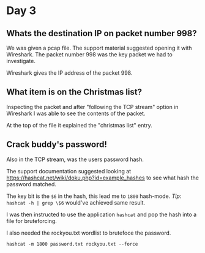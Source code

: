 # Day 3

## Whats the destination IP on packet number 998?
We was given a pcap file. The support material suggested opening it with Wireshark. 
The packet number 998 was the key packet we had to investigate.

Wireshark gives the IP address of the packet 998.

## What item is on the Christmas list?
Inspecting the packet and after "following the TCP stream" option in Wireshark I was able to see the contents of the packet.

At the top of the file it explained the "christmas list" entry.

## Crack buddy's password!
Also in the TCP stream, was the users password hash.

The support documentation suggested looking at https://hashcat.net/wiki/doku.php?id=example_hashes to see what hash the password matched.

The key bit is the `$6` in the hash, this lead me to `1800` hash-mode.
_Tip_: `hashcat -h | grep \$6` would've achieved same result.

I was then instructed to use the application `hashcat` and pop the hash into a file for bruteforcing.

I also needed the rockyou.txt wordlist to brutefoce the password.

```console
hashcat -m 1800 password.txt rockyou.txt --force
```
